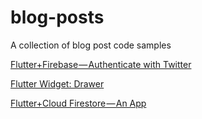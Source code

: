 # blog-posts
A collection of blog post code samples

[Flutter+Firebase — Authenticate with Twitter](https://medium.com/@euedofia/flutter-firebase-authenticate-with-twitter-d73c0602bb0b)

[Flutter Widget: Drawer](https://medium.com/@euedofia/flutter-widget-drawer-9847839f407f)

[Flutter+Cloud Firestore — An App](https://medium.com/@euedofia/flutter-cloud-firestore-an-app-46c703f1dc90)
